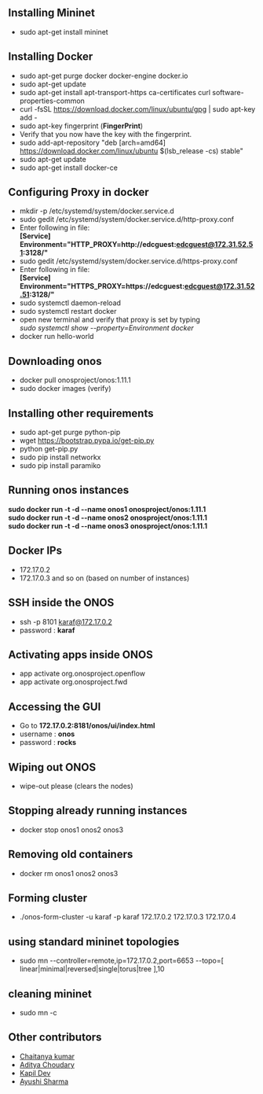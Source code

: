 ## Installing Mininet
* sudo apt-get install mininet

## Installing Docker
* sudo apt-get purge docker docker-engine docker.io
* sudo apt-get update
* sudo apt-get install apt-transport-https ca-certificates curl software-properties-common
* curl -fsSL https://download.docker.com/linux/ubuntu/gpg | sudo apt-key add -
* sudo apt-key fingerprint (**FingerPrint**)
* Verify that you now have the key with the fingerprint.
* sudo add-apt-repository "deb [arch=amd64] https://download.docker.com/linux/ubuntu $(lsb_release -cs) stable"
* sudo apt-get update
* sudo apt-get install docker-ce

## Configuring Proxy in docker
* mkdir -p /etc/systemd/system/docker.service.d
* sudo gedit /etc/systemd/system/docker.service.d/http-proxy.conf
* Enter following in file:<br>
**[Service]
Environment="HTTP_PROXY=http://edcguest:edcguest@172.31.52.51:3128/"**
* sudo gedit /etc/systemd/system/docker.service.d/https-proxy.conf
* Enter following in file:<br>
**[Service]
Environment="HTTPS_PROXY=https://edcguest:edcguest@172.31.52.51:3128/"**
* sudo systemctl daemon-reload
* sudo systemctl restart docker
* open new terminal and verify that proxy is set by typing <br> *sudo systemctl show --property=Environment docker*
* docker run hello-world
## Downloading onos
* docker pull onosproject/onos:1.11.1
* sudo docker images (verify)
## Installing other requirements
* sudo apt-get purge python-pip
* wget https://bootstrap.pypa.io/get-pip.py
* python get-pip.py
* sudo pip install networkx
* sudo pip install paramiko

## Running onos instances
**sudo docker run -t -d --name onos1 onosproject/onos:1.11.1**<br>
 **sudo docker run -t -d --name onos2 onosproject/onos:1.11.1**<br>
**sudo docker run -t -d --name onos3 onosproject/onos:1.11.1**<br>
## Docker IPs
* 172.17.0.2
* 172.17.0.3 and so on (based on number of instances)
## SSH inside the ONOS
* ssh -p 8101 karaf@172.17.0.2
* password : **karaf**
## Activating apps inside ONOS
* app activate org.onosproject.openflow
* app activate org.onosproject.fwd
## Accessing the GUI 
* Go to **172.17.0.2:8181/onos/ui/index.html**
* username : **onos**
* password : **rocks**
## Wiping out ONOS
* wipe-out please (clears the nodes)
## Stopping already running instances
* docker stop onos1 onos2 onos3
## Removing old containers
* docker rm onos1 onos2 onos3
## Forming cluster
* ./onos-form-cluster -u karaf -p karaf 172.17.0.2 172.17.0.3 172.17.0.4
## using standard mininet topologies
* sudo mn --controller=remote,ip=172.17.0.2,port=6653 --topo=[ linear|minimal|reversed|single|torus|tree ],10 
## cleaning mininet
* sudo mn -c

## Other contributors
* [Chaitanya kumar](https://github.com/Jackson2398)
* [Aditya Choudary](http://github.com/adityachd123)
* [Kapil Dev](https://www.google.com)
* [Ayushi Sharma](https://www.google.com)
